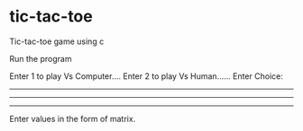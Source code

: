 # tic-tac-toe
Tic-tac-toe game using c

Run the program

Enter 1 to play Vs Computer....
Enter 2 to play Vs Human......
Enter Choice:

_ _ _
_ _ _
_ _ _

Enter values in the form of matrix.

